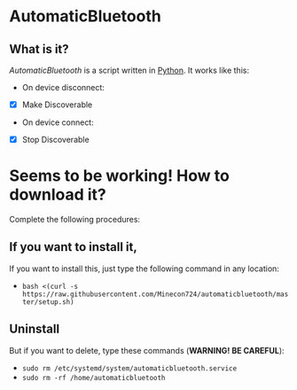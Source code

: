 # AutomaticBluetooth

## What is it?
*AutomaticBluetooth* is a script written in [Python](https://www.python.org).
It works like this:
- On device disconnect:
- [x] Make Discoverable
- On device connect:
- [x] Stop Discoverable

# Seems to be working! How to download it?
Complete the following procedures:

## If you want to install it,
If you want to install this, just type the following command in any location:
- `bash <(curl -s https://raw.githubusercontent.com/Minecon724/automaticbluetooth/master/setup.sh)`

## Uninstall
But if you want to delete, type these commands (**WARNING! BE CAREFUL**):
- `sudo rm /etc/systemd/system/automaticbluetooth.service`
- `sudo rm -rf /home/automaticbluetooth`
